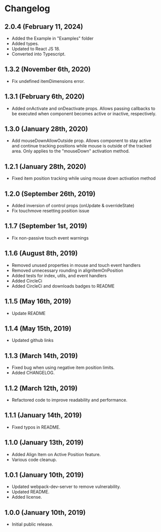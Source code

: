# Changelog

## 2.0.4 (February 11, 2024)

- Added the Example in "Examples" folder
- Added types.
- Updated to React JS 18.
- Converted into Typescript.

## 1.3.2 (November 6th, 2020)

- Fix undefined itemDimensions error.

## 1.3.1 (February 6th, 2020)

- Added onActivate and onDeactivate props. Allows passing callbacks to be executed when component becomes active or inactive, respectively.

## 1.3.0 (January 28th, 2020)

- Add mouseDownAllowOutside prop. Allows component to stay active and continue tracking positions while mouse is outside of the tracked area. Only applies to the "mouseDown" activation method.

## 1.2.1 (January 28th, 2020)

- Fixed item position tracking while using mouse down activation method

## 1.2.0 (September 26th, 2019)

- Added inversion of control props (onUpdate & overrideState)
- Fix touchmove resetting position issue

## 1.1.7 (September 1st, 2019)

- Fix non-passive touch event warnings

## 1.1.6 (August 8th, 2019)

- Removed unused properties in mouse and touch event handlers
- Removed unnecessary rounding in alignItemOnPosition
- Added tests for index, utils, and event handlers
- Added CircleCi
- Added CircleCi and downloads badges to README

## 1.1.5 (May 16th, 2019)

- Update README

## 1.1.4 (May 15th, 2019)

- Updated github links

## 1.1.3 (March 14th, 2019)

- Fixed bug when using negative item position limits.
- Added CHANGELOG.

## 1.1.2 (March 12th, 2019)

- Refactored code to improve readability and performance.

## 1.1.1 (January 14th, 2019)

- Fixed typos in README.

## 1.1.0 (January 13th, 2019)

- Added Align Item on Active Position feature.
- Various code cleanup.

## 1.0.1 (January 10th, 2019)

- Updated webpack-dev-server to remove vulnerability.
- Updated README.
- Added license.

## 1.0.0 (January 10th, 2019)

- Initial public release.
